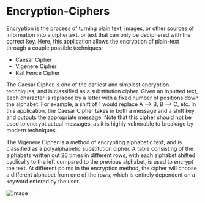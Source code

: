 # Encryption-Ciphers
Encryption is the process of turning plain text, images, or other sources of information into a ciphertext, or text that can only be deciphered with the correct key. 
Here, this application allows the encryption of plain-text through a couple possible techniques:
- Caesar Cipher
- Vigenere Cipher
- Rail Fence Cipher

The Caesar Cipher is one of the earliest and simplest encryption techniques, and is classified as a substitution cipher. Given an inputted text, each character is replaced by a letter with a fixed number of positions down the alphabet. For example, a shift of 1 would replace A --> B, B --> C, etc. In this application, the Caesar Cipher takes in both a message and a shift key, and outputs the appropriate message. Note that this cipher should not be used to encrypt actual messages, as it is highly vulnerable to breakage by modern techniques.

The Vigenere Cipher is a method of encrypting alphabetic text, and is classified as a polyalphabetic substitution cipher. A table consisting of the alphabets written out 26 times in different rows, with each alphabet shifted cyclically to the left compared to the previous alphabet, is used to encrypt the text. At different points in the encryption method, the cipher will choose a different alphabet from one of the rows, which is entirely dependent on a keyword entered by the user. 

![image](https://user-images.githubusercontent.com/127687854/225670875-4bca407d-785b-4f12-bda0-1f27333e9486.png)

